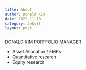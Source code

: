 ```yaml
---
title: About
author: Donald KIM
date: 2022-11-18
category: Jekyll
layout: post
---
```


DONALD KIM
PORTFOLIO MANAGER
- Asset Allocation / EMPs
- Quantitative research
- Equity research

